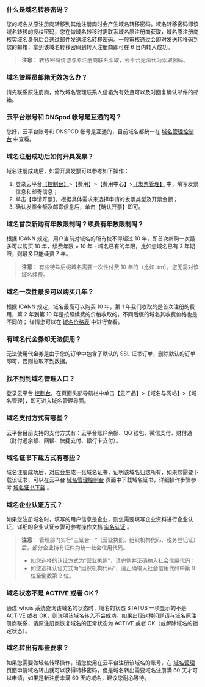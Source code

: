 ### 什么是域名转移密码？
您的域名从原注册商转移到其他注册商时会产生域名转移密码。域名转移密码即该域名转移的授权密码，您在做域名转移时需联系域名原注册商获取，域名原注册商核实域名身份后会通过邮件发送域名转移密码。一般审核通过会即时发送转移码到您的邮箱，拿到该域名转移密码到转入注册商即可在 6 日内转入成功。
>**注意：**
>转移密码请您与原注册商联系索取，云平台无法代为索取密码。

### 域名管理员邮箱无效怎么办？
请先联系原注册商，修改域名管理联系人信箱为有效且可以及时回复确认邮件的邮箱。

### 云平台账号和 DNSpod 帐号是互通的吗？
您好，云平台账号和 DNSPOD 帐号是互通的，目前域名都统一在 [域名管理控制台](http://console.tce.fsphere.cn/domain/mydomain) 中查看。

### 域名注册成功后如何开具发票？
域名注册成功后，如需开具发票可以参考如下操作：
1. 登录云平台[【控制台】](http://console.tce.fsphere.cn/)>【费用】>【费用中心】>[【发票管理】](http://console.tce.fsphere.cn/account/invoice) 中，填写发票信息和邮寄信息；
2. 单击【申请开票】，根据具体需求来选择申请的发票类型及开票金额；
3. 确认发票金额及邮寄信息后，单击【确认开票】即可。

### 域名首次新购有年数限制吗？续费有年数限制吗？
根据 ICANN 规定，用户当前对域名的所有权不得超过 10 年，即首次新购一次最多可以购买 10 年，续费年限 = 10 年 - 域名已有的年限，比如您域名已有 3 年期限，则最多只能续费 7 年。 
>**注意：**
>有些特殊后缀域名需要一次性付费 10 年的（比如 .tm），您无需对该域名续费。

### 域名一次性最多可以购买几年？
根据 ICANN 规定，域名最高可以购买 10 年，第 1 年我们收取的是首次注册的费用，第 2 年到第 10 年是按照续费的价格收取的，不同后缀的域名其收费价格也是不同的； 
详情您可以在 [域名价格表](https://buy.tce.fsphere.cn/domain?price=1) 中进行查看。

### 有域名代金券却无法使用？
无法使用代金券是由于您的订单中包含了默认的 SSL 证书订单，删除默认的订单即可，否则拉取不到数据。

### 找不到到域名管理入口？
登录云平台 [控制台](http://console.tce.fsphere.cn/)，在页面头部导航栏中单击【云产品】>【域名与网站】>【域名管理】，即可进入域名管理界面。 

### 域名支付方式有哪些？
云平台目前支持的支付方式有：云平台账户余额、QQ 钱包、微信支付、财付通（财付通余额、网银、快捷支付、银行卡支付）。

### 域名证书下载方式有哪些？
域名注册成功后，对应会生成一张域名证书，证明该域名归您所有，如果您需要下载该证书，可以在云平台 [域名管理控制台](http://console.tce.fsphere.cn/domain/mydomain) 页面中下载域名证书，详细操作步骤参考 [域名证书下载](http://tcecqpoc.fsphere.cn/document/product/242/3647) 。

### 域名企业认证方式？
如果您注册域名时，填写的用户信息是企业，则您需要填写企业资料进行企业认证，详细的企业认证步骤可参考操作文档  [实名认证](http://tcecqpoc.fsphere.cn/document/product/242/6707#.E4.BC.81.E4.B8.9A.E8.AE.A4.E8.AF.81) 。

>**注意：**
>管理部门实行“三证合一”（营业执照、组织机构代码、税务登记证）后，部分企业持有证件为统一社会信用代码。
>- 如您选择的认证方式为“营业执照”，请完整并正确输入社会信用代码；
>- 如您选择认证方式为“组织机构代码”，请正确输入社会信用代码中第 9 位至倒数第 2 位。

### 域名状态不是 ACTIVE 或者 OK？
通过 whois 系统查询该域名的状态时，域名的状态 STATUS 一项显示的不是 ACTIVE 或者 OK，则说明该域名转入不会成功。如果出现这种问题请与域名原注册商联系，请原注册商恢复域名的正常状态为 ACTIVE 或者 OK（或解除域名的锁定状态）。
  
### 域名转出有那些要求？
如果您需要做域名转移操作，请您使用在云平台注册该域名的账号，在 [域名管理](http://console.tce.fsphere.cn/domain)  页面申请域名转出就可以获得转移密码，但是域名转出需要域名注册满 60 天才可以申请，如果是新注册未满 60 天的域名，建议您耐心等待。








